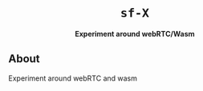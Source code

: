 <div align="center">
  <h1><code>sf-X</code></h1>

  <strong>Experiment around webRTC/Wasm</strong>
</div>


## About

Experiment around webRTC and wasm
